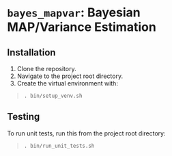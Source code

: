 `bayes_mapvar`: Bayesian MAP/Variance Estimation
=================================================================

Installation
------------
1. Clone the repository.
2. Navigate to the project root directory.
3. Create the virtual environment with:
> `. bin/setup_venv.sh`

Testing
-------
To run unit tests, run this from the project root directory:
> `. bin/run_unit_tests.sh`
